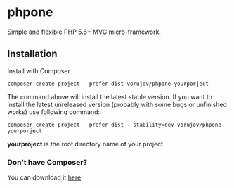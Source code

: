 # phpone
Simple and flexible PHP 5.6+ MVC micro-framework.

## Installation

Install with Composer.
```
composer create-project --prefer-dist vorujov/phpone yourporject
```

The command above will install the latest stable version. If you want to install the latest unreleased version (probably with some bugs or unfinished works) use following command:
```
composer create-project --prefer-dist --stability=dev vorujov/phpone yourporject
```

**yourproject** is the root directory name of your project.

### Don't have Composer? ###
You can download it [here](https://getcomposer.org/)